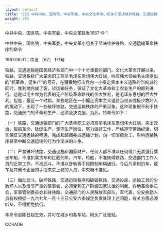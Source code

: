 ```yaml
---
layout: default
title: "253.中共中央、国务院、中央军委、中央文化革命小组关于坚决维护铁路、交通运输革命秩序的命令"
weight: 253
---
```


中共中央、国务院、中央军委、中央文革联发1967-6-1

中共中央，国务院，中央军委，中央文革小组关于坚决维护铁路，交通运输革命秩序的命令

1967.06.01；中发 ［67］ 171号

铁路，交通运输是国民经济各部门中一个十分重要的部门。文化大革命开展以来，铁路，交通系统广大革命职工高举毛泽东思想伟大红旗，响应伟大领袖毛主席提出的"抓革命，促生产"的号召，在狠狠地打击党内一小撮走资本主义道路的当权派的同时，胜利地完成了客，货运输任务，保证了文化大革命和工农业生产的顺利进行。这是以毛主席为代表的无产阶级革命路线的伟大胜利，是毛泽东思想的巨大胜利。但是，最近一个时期，某些地区在一小撮走资本主义道路当权派或极少数坏人的挑动下，出现了一些破坏铁路，交通运输秩序的严重现象。这种现象很不利于铁路，交通部门的革命和生产，必须坚决克服。为此，特命令如下：

（一）铁路，交通运输部门的广大革命职工必须高举毛泽东思想伟大红旗，突出政治，狠抓革命，猛促生产，坚守生产岗位，努力做好工作，严格遵守劳动纪律，切实保证交通运输的畅通，完成和超额完成运输计划，向一切消极怠工，影响运输秩序甚至中断交通运输的行为作坚决的斗争。

（二）严禁破坏铁路，交通设施和国家财产，任何人都不准以任何借口无票强行乘坐车船，不准扒乘货车和拦截列车，汽车，轮船，不准妨碍铁路，交通部门工作人员的正常工作，不准武斗，不准以卧轨等手段限制车辆通行。今后凡采用扒车，截车及其他不正当的手段来京上访的人员，中央概不接见。

（三）煽动武斗，破坏铁路，交通运输秩序和砸毁铁路，交通设施，运输工具的少数坏人以及情节严重的肇事者，必须受到无产阶级国家法律的制裁。各地革命委员会，军事管制委员会和驻铁路，交通部门的人民解放军部队，军代表，公安执勤人员有权根据一九六七年一月十三日公安六条规定负责处理上述问题，有关方面必须听从，不得拒绝执行。

本命令自即日起生效，并可在城乡和各车站，码头广泛张贴。

CCRADB

